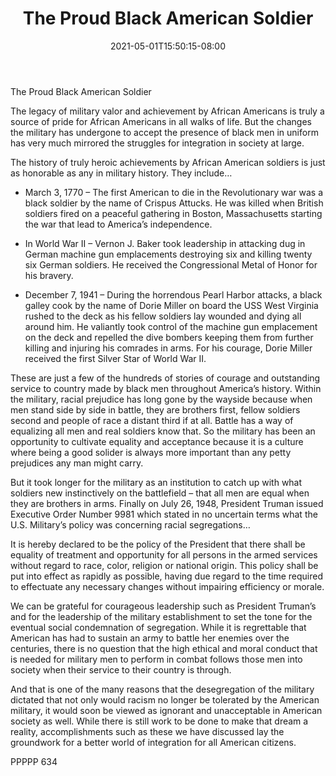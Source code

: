 ﻿---
title: "The Proud Black American Soldier"
date: 2021-05-01T15:50:15-08:00
description: "txt Tips for Web Success"
featured_image: "/images/txt.jpg"
tags: ["txt"]
---

The Proud Black American Soldier

The legacy of military valor and achievement by African Americans is truly a source of pride for African Americans in all walks of life.  But the changes the military has undergone to accept the presence of black men in uniform has very much mirrored the struggles for integration in society at large.  

The history of truly heroic achievements by African American soldiers is just as honorable as any in military history.  They include…

*	March 3, 1770 – The first American to die in the Revolutionary war was a black soldier by the name of Crispus Attucks.  He was killed when British soldiers fired on a peaceful gathering in Boston, Massachusetts starting the war that lead to America’s independence.

*	In World War II – Vernon J. Baker took leadership in attacking dug in German machine gun emplacements destroying six and killing twenty six German soldiers.  He received the Congressional Metal of Honor for his bravery.

*	December 7, 1941 – During the horrendous Pearl Harbor attacks, a black galley cook by the name of Dorie Miller on board the USS West Virginia rushed to the deck as his fellow soldiers lay wounded and dying all around him.  He valiantly took control of the machine gun emplacement on the deck and repelled the dive bombers keeping them from further killing and injuring his comrades in arms.  For his courage, Dorie Miller received the first Silver Star of World War II.

These are just a few of the hundreds of stories of courage and outstanding service to country made by black men throughout America’s history.  Within the military, racial prejudice has long gone by the wayside because when men stand side by side in battle, they are brothers first, fellow soldiers second and people of race a distant third if at all.  Battle has a way of equalizing all men and real soldiers know that.  So the military has been an opportunity to cultivate equality and acceptance because it is a culture where being a good solider is always more important than any petty prejudices any man might carry.

But it took longer for the military as an institution to catch up with what soldiers new instinctively on the battlefield – that all men are equal when they are brothers in arms.  Finally on July 26, 1948, President Truman issued Executive Order Number 9981 which stated in no uncertain terms what the U.S. Military’s policy was concerning racial segregations…

It is hereby declared to be the policy of the President that there shall be equality of treatment and opportunity for all persons in the armed services without regard to race, color, religion or national origin. This policy shall be put into effect as rapidly as possible, having due regard to the time required to effectuate any necessary changes without impairing efficiency or morale.

We can be grateful for courageous leadership such as President Truman’s and for the leadership of the military establishment to set the tone for the eventual social condemnation of segregation.  While it is regrettable that American has had to sustain an army to battle her enemies over the centuries, there is no question that the high ethical and moral conduct that is needed for military men to perform in combat follows those men into society when their service to their country is through.  

And that is one of the many reasons that the desegregation of the military dictated that not only would racism no longer be tolerated by the American military, it would soon be viewed as ignorant and unacceptable in American society as well.  While there is still work to be done to make that dream a reality, accomplishments such as these we have discussed lay the groundwork for a better world of integration for all American citizens.

PPPPP 634

